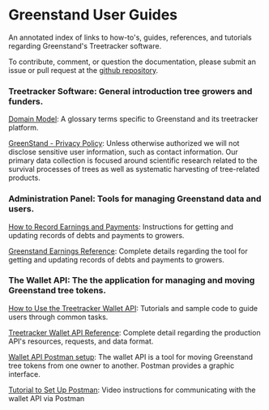 # Greenstand User Guides

An annotated index of links to how-to's, guides, references, and tutorials regarding Greenstand's Treetracker software.

To contribute, comment, or question the documentation, please submit an issue or pull request at the [github repository](https://github.com/Greenstand/greenstand-documentation).

### **Treetracker Software:** General introduction tree growers and funders.

[Domain Model](https://github.com/Greenstand/system-design-docs/blob/master/domain-model/domain_model.md): A glossary terms specific to Greenstand and its treetracker platform.

[GreenStand - Privacy Policy](https://greenstand.org/devbox/privacy-policy-for-the-app): Unless otherwise authorized we will not disclose sensitive user information, such as contact information. Our primary data collection is focused around scientific research related to the survival processes of trees as well as systematic harvesting of tree-related products.

### **Administration Panel:** Tools for managing Greenstand data and users.

[How to Record Earnings and Payments](earningshow.md): Instructions for getting and updating records of debts and payments to growers.

[Greenstand Earnings Reference](earningsref.md): Complete details regarding the tool for getting and updating records of debts and payments to growers.

### **The Wallet API:** The the application for managing and moving Greenstand tree tokens.

[How to Use the Treetracker Wallet API](walletapihow.md): Tutorials and sample code to guide users through common tasks.

[Treetracker Wallet API Reference](walletapiref.md): Complete detail regarding the production API's resources, requests, and data format.

[Wallet API Postman setup](https://greenstand.org/devbox/wallet-api-postman-setup): The wallet API is a tool for moving Greenstand tree tokens from one owner to another. Postman provides a graphic interface.

[Tutorial to Set Up Postman](https://www.loom.com/share/a9428383796140568f4c6fb965259588): Video instructions for communicating with the wallet API via Postman